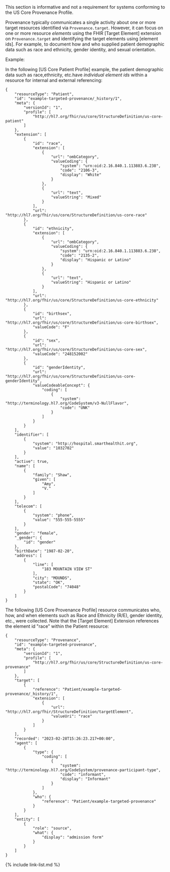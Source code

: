 <!-- Using Provenance To Target Resource Elements input/pagecontent/element-level-provenence.md-->

<div class="stu-note" markdown="1">
This section is informative and not a requirement for systems conforming to the US Core Provenance Profile.
</div><!-- stu-note -->

Provenance typically communicates a single activity about one or more target resources identified via `Provenance.target`. However, it can focus on one or more resource *elements* using the FHIR [Target Element] extension on `Provenance.target` and identifying the target elements using [element ids]. For example, to document how and who supplied patient demographic data such as race and ethnicity, gender identity, and sexual orientation.

Example:

In the following [US Core Patient Profile] example, the patient demographic data such as race,ethnicity, etc.have *individual element ids* within a resource for internal and external referencing:

<!-- {% raw %} {% include examplebutton_default.html example="Patient-example-targeted-provenance.json" b_title = "Click Here to See Individual Element Ids Within a Patient Resource Example" %} {% endraw %} The ig-publisher does not render version specific examples see chat: https://chat.fhir.org/#narrow/channel/179252-IG-creation/topic/Version-specific.20examples -->

~~~
{
    "resourceType": "Patient",
    "id": "example-targeted-provenance/_history/1",
    "meta": {
        "versionId": "1",
        "profile": [
            "http://hl7.org/fhir/us/core/StructureDefinition/us-core-patient"
        ]
    },
    "extension": [
        {
            "id": "race",
            "extension": [
                {
                    "url": "ombCategory",
                    "valueCoding": {
                        "system": "urn:oid:2.16.840.1.113883.6.238",
                        "code": "2106-3",
                        "display": "White"
                    }
                },
                {
                    "url": "text",
                    "valueString": "Mixed"
                }
            ],
            "url": "http://hl7.org/fhir/us/core/StructureDefinition/us-core-race"
        },
        {
            "id": "ethnicity",
            "extension": [
                {
                    "url": "ombCategory",
                    "valueCoding": {
                        "system": "urn:oid:2.16.840.1.113883.6.238",
                        "code": "2135-2",
                        "display": "Hispanic or Latino"
                    }
                },
                {
                    "url": "text",
                    "valueString": "Hispanic or Latino"
                }
            ],
            "url": "http://hl7.org/fhir/us/core/StructureDefinition/us-core-ethnicity"
        },
        {
            "id": "birthsex",
            "url": "http://hl7.org/fhir/us/core/StructureDefinition/us-core-birthsex",
            "valueCode": "F"
        },
        {
            "id": "sex",
            "url": "http://hl7.org/fhir/us/core/StructureDefinition/us-core-sex",
            "valueCode": "248152002"
        },
        {
            "id": "genderIdentity",
            "url": "http://hl7.org/fhir/us/core/StructureDefinition/us-core-genderIdentity",
            "valueCodeableConcept": {
                "coding": [
                    {
                        "system": "http://terminology.hl7.org/CodeSystem/v3-NullFlavor",
                        "code": "UNK"
                    }
                ]
            }
        }
    ],
    "identifier": [
        {
            "system": "http://hospital.smarthealthit.org",
            "value": "1032702"
        }
    ],
    "active": true,
    "name": [
        {
            "family": "Shaw",
            "given": [
                "Amy",
                "V."
            ]
        }
    ],
    "telecom": [
        {
            "system": "phone",
            "value": "555-555-5555"
        }
    ],
    "gender": "female",
    "_gender": {
        "id": "gender"
    },
    "birthDate": "1987-02-20",
    "address": [
        {
            "line": [
                "183 MOUNTAIN VIEW ST"
            ],
            "city": "MOUNDS",
            "state": "OK",
            "postalCode": "74048"
        }
    ]
}

~~~

The following  [US Core Provenance Profile] resource communicates who, how, and when elements such as Race and Ethnicity (R/E), gender identity, etc., were collected. Note that the [Target Element] Extension references the element id "race" within the Patient resource:

<!-- {% raw %} {% include examplebutton_default.html example="Provenance-example-targeted-provenance.json" b_title = "Click Here to See an Element Level Provenance Example" %} {% endraw %}
The ig-publisher does not render version specific examples see chat: https://chat.fhir.org/#narrow/channel/179252-IG-creation/topic/Version-specific.20examples 
-->

~~~
{
    "resourceType": "Provenance",
    "id": "example-targeted-provenance",
    "meta": {
        "versionId": "1",
        "profile": [
            "http://hl7.org/fhir/us/core/StructureDefinition/us-core-provenance"
        ]
    },
    "target": [
        {
            "reference": "Patient/example-targeted-provenance/_history/1",
            "extension": [
                {
                    "url": "http://hl7.org/fhir/StructureDefinition/targetElement",
                    "valueUri": "race"
                }
            ]
        }
    ],
    "recorded": "2023-02-28T15:26:23.217+00:00",
    "agent": [
        {
            "type": {
                "coding": [
                    {
                        "system": "http://terminology.hl7.org/CodeSystem/provenance-participant-type",
                        "code": "informant",
                        "display": "Informant"
                    }
                ]
            },
            "who": {
                "reference": "Patient/example-targeted-provenance"
            }
        }
    ],
    "entity": [
        {
            "role": "source",
            "what": {
                "display": "admission form"
            }
        }
    ]
}
~~~

{% include link-list.md %}
